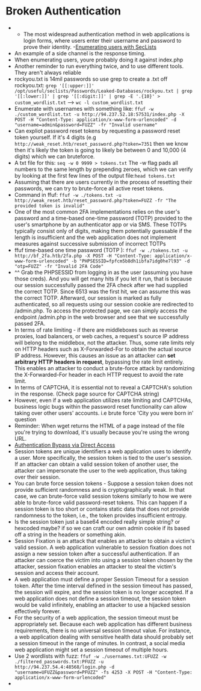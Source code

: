# Broken Authentication
- - The most widespread authentication method in web applications is login forms, where users enter their username and password to prove their identity.
-[Enumerating users with SecLists](https://github.com/danielmiessler/SecLists/tree/master/Usernames)
- An example of a side channel is the response timing.
- When enumerating users, youre probably doing it against index.php
- Another reminder to run everything twice, and to use different tools. They aren't always reliable
- rockyou.txt is 14mil passwords so use grep to create a .txt off rockyou.txt: `grep '[[:upper:]]' /opt/useful/seclists/Passwords/Leaked-Databases/rockyou.txt | grep '[[:lower:]]' | grep '[[:digit:]]' | grep -E '.{10}' > custom_wordlist.txt` --> `wc -l custom_wordlist.txt`
- Enumerate with usernames with something like: `ffuf -w ./custom_wordlist.txt -u http://94.237.52.18:57531/index.php -X POST -H "Content-Type: application/x-www-form-urlencoded" -d "username=admin&password=FUZZ" -fr "Invalid username"`
- Can expliot password reset tokens by requesting a password reset token yourself. If it's 4 digits (e.g `http://weak_reset.htb/reset_password.php?token=7351` then we know then it's likely the token is going to likely be between 0 and 10,000 (4 digits) which we can bruteforce.
- A txt file for this: `seq -w 0 9999 > tokens.txt` The -w flag pads all numbers to the same length by prepending zeroes, which we can verify by looking at the first few lines of the output file:`head tokens.txt`
- Assuming that there are users currently in the process of resetting their passwords, we can try to brute-force all active reset tokens.
- Command in ffuf: `ffuf -w ./tokens.txt -u http://weak_reset.htb/reset_password.php?token=FUZZ -fr "The provided token is invalid"`
- One of the most common 2FA implementations relies on the user's password and a time-based one-time password (TOTP) provided to the user's smartphone by an authenticator app or via SMS. These TOTPs typically consist only of digits, making them potentially guessable if the length is insufficient and the web application does not implement measures against successive submission of incorrect TOTPs
- ffuf time-based one time password (TOTP ): `ffuf -w ./tokens.txt -u http://bf_2fa.htb/2fa.php -X POST -H "Content-Type: application/x-www-form-urlencoded" -b "PHPSESSID=fpfcm5b8dh1ibfa7idg0he7l93" -d "otp=FUZZ" -fr "Invalid 2FA Code"`
- ^^ Grab the PHPSESSID from logging in as the user (assuming you have those creds). And you will get many hits if you let it run, that is because our session successfully passed the 2FA check after we had supplied the correct TOTP. Since 6513 was the first hit, we can assume this was the correct TOTP. Afterward, our session is marked as fully authenticated, so all requests using our session cookie are redirected to /admin.php. To access the protected page, we can simply access the endpoint /admin.php in the web browser and see that we successfully passed 2FA.
- In terms of rate limiting - if there are middleboxes such as reverse proxies, load balancers, or web caches, a request's source IP address will belong to the middlebox, not the attacker. Thus, some rate limits rely on HTTP headers such as X-Forwarded-For to obtain the actual source IP address. However, this causes an issue as an attacker can **set arbitrary HTTP headers in request**, bypassing the rate limit entirely. This enables an attacker to conduct a brute-force attack by randomizing the X-Forwarded-For header in each HTTP request to avoid the rate limit.
- In terms of CAPTCHA, it is essential not to reveal a CAPTCHA's solution in the response. (Check page source for CAPTCHA string)
- However, even if a web application utilizes rate limiting and CAPTCHAs, business logic bugs within the password reset functionality can allow taking over other users' accounts. i.e brute force 'City you were born in' question
- Reminder: When wget returns the HTML of a page instead of the file you're trying to download, it's usually because you're using the wrong URL.
- [Authentication Bypass via Direct Access]([url](https://academy.hackthebox.com/module/80/section/780))
- Session tokens are unique identifiers a web application uses to identify a user. More specifically, the session token is tied to the user's session. If an attacker can obtain a valid session token of another user, the attacker can impersonate the user to the web application, thus taking over their session.
- You can brute force session tokens - Suppose a session token does not provide sufficient randomness and is cryptographically weak. In that case, we can brute-force valid session tokens similarly to how we were able to brute-force valid password-reset tokens. This can happen if a session token is too short or contains static data that does not provide randomness to the token, i.e., the token provides insufficient entropy.
- Is the session token just a base64 encoded really simple string? or hexcoded maybe? if so we can craft our own admin cookie if its based off a string in the headers or something akin.
- Session Fixation is an attack that enables an attacker to obtain a victim's valid session. A web application vulnerable to session fixation does not assign a new session token after a successful authentication. If an attacker can coerce the victim into using a session token chosen by the attacker, session fixation enables an attacker to steal the victim's session and access their account.
- A web application must define a proper Session Timeout for a session token. After the time interval defined in the session timeout has passed, the session will expire, and the session token is no longer accepted. If a web application does not define a session timeout, the session token would be valid infinitely, enabling an attacker to use a hijacked session effectively forever.
- For the security of a web application, the session timeout must be appropriately set. Because each web application has different business requirements, there is no universal session timeout value. For instance, a web application dealing with sensitive health data should probably set a session timeout in the range of minutes. In contrast, a social media web application might set a session timeout of multiple hours.
- Use 2 wordlists with fuzz: `ffuf -w ./usernames.txt:UFUZZ -w ./filtered_passwords.txt:PFUZZ -u http://94.237.54.4:48568/login.php -d "username=UFUZZ&password=PFUZZ" -fs 4253 -X POST -H "Content-Type: application/x-www-form-urlencoded"`
- 
